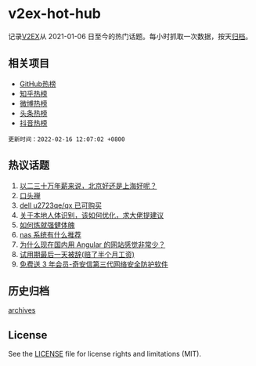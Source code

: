 # v2ex-hot-hub

 记录[V2EX](https://www.v2ex.com/)从 2021-01-06 日至今的热门话题。每小时抓取一次数据，按天[归档](archives)。
 
 ## 相关项目

- [GitHub热榜](https://github.com/snaildev/github-hot-hub)
- [知乎热榜](https://github.com/snaildev/zhihu-hot-hub)
- [微博热榜](https://github.com/snaildev/weibo-hot-hub)
- [头条热榜](https://github.com/snaildev/toutiao-hot-hub)
- [抖音热榜](https://github.com/snaildev/douyin-hot-hub)


 `更新时间：2022-02-16 12:07:02 +0800`

## 热议话题

1. [以二三十万年薪来说，北京好还是上海好呢？](https://www.v2ex.com/t/834078)
1. [口头禅](https://www.v2ex.com/t/833957)
1. [dell u2723qe/qx 已可购买](https://www.v2ex.com/t/834097)
1. [关于本地人体识别，该如何优化，求大佬提建议](https://www.v2ex.com/t/834139)
1. [如何炼就强健体魄](https://www.v2ex.com/t/834068)
1. [nas 系统有什么推荐](https://www.v2ex.com/t/834081)
1. [为什么现在国内用 Angular 的网站感觉非常少？](https://www.v2ex.com/t/834025)
1. [试用期最后一天被辞(赔了半个月工资)](https://www.v2ex.com/t/834126)
1. [免费送 3 年会员-奇安信第三代网络安全防护软件](https://www.v2ex.com/t/834119)

## 历史归档

[archives](archives)

## License

See the [LICENSE](LICENSE) file for license rights and limitations (MIT).
